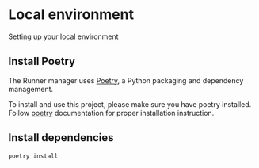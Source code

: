 # Local environment

Setting up your local environment

## Install Poetry

The Runner manager uses [Poetry](https://python-poetry.org/), a Python packaging
and dependency management.

To install and use this project, please make sure you have poetry
installed. Follow [poetry](https://python-poetry.org/docs/#installation)
documentation for proper installation instruction.

## Install dependencies

```shell
poetry install
```
